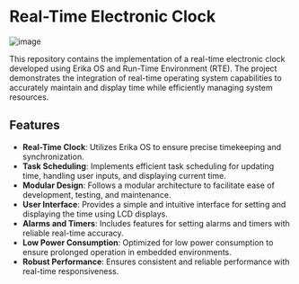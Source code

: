 # Real-Time Electronic Clock
![image](https://github.com/user-attachments/assets/21c2596e-31ef-479d-90ba-285b103a03f4)

This repository contains the implementation of a real-time electronic clock developed using Erika OS and Run-Time Environment (RTE). The project demonstrates the integration of real-time operating system capabilities to accurately maintain and display time while efficiently managing system resources.

## Features

- **Real-Time Clock**: Utilizes Erika OS to ensure precise timekeeping and synchronization.
- **Task Scheduling**: Implements efficient task scheduling for updating time, handling user inputs, and displaying current time.
- **Modular Design**: Follows a modular architecture to facilitate ease of development, testing, and maintenance.
- **User Interface**: Provides a simple and intuitive interface for setting and displaying the time using LCD displays.
- **Alarms and Timers**: Includes features for setting alarms and timers with reliable real-time accuracy.
- **Low Power Consumption**: Optimized for low power consumption to ensure prolonged operation in embedded environments.
- **Robust Performance**: Ensures consistent and reliable performance with real-time responsiveness.

